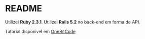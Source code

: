 # README

Utilizei **Ruby 2.3.1**.
Utilizei **Rails 5.2** no back-end em forma de API.

Tutorial disponivel  em [OneBitCode](https://onebitcode.com/api-completa-rails/)